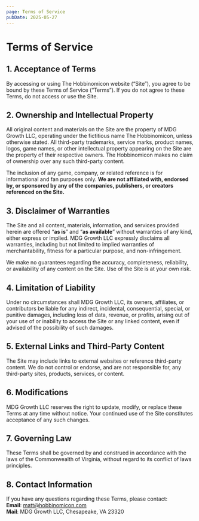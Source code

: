 ```yaml
---
page: Terms of Service
pubDate: 2025-05-27
---
```

# Terms of Service

## 1. Acceptance of Terms

By accessing or using The Hobbinomicon website (“Site”), you agree to be bound by these Terms of Service (“Terms”). If you do not agree to these Terms, do not access or use the Site.

## 2. Ownership and Intellectual Property

All original content and materials on the Site are the property of MDG Growth LLC, operating under the fictitious name The Hobbinomicon, unless otherwise stated. All third-party trademarks, service marks, product names, logos, game names, or other intellectual property appearing on the Site are the property of their respective owners. The Hobbinomicon makes no claim of ownership over any such third-party content.

The inclusion of any game, company, or related reference is for informational and fan purposes only. **We are not affiliated with, endorsed by, or sponsored by any of the companies, publishers, or creators referenced on the Site.**

## 3. Disclaimer of Warranties

The Site and all content, materials, information, and services provided herein are offered “**as is**” and “**as available**” without warranties of any kind, either express or implied. MDG Growth LLC expressly disclaims all warranties, including but not limited to implied warranties of merchantability, fitness for a particular purpose, and non-infringement.

We make no guarantees regarding the accuracy, completeness, reliability, or availability of any content on the Site. Use of the Site is at your own risk.

## 4. Limitation of Liability

Under no circumstances shall MDG Growth LLC, its owners, affiliates, or contributors be liable for any indirect, incidental, consequential, special, or punitive damages, including loss of data, revenue, or profits, arising out of your use of or inability to access the Site or any linked content, even if advised of the possibility of such damages.

## 5. External Links and Third-Party Content

The Site may include links to external websites or reference third-party content. We do not control or endorse, and are not responsible for, any third-party sites, products, services, or content.

## 6. Modifications

MDG Growth LLC reserves the right to update, modify, or replace these Terms at any time without notice. Your continued use of the Site constitutes acceptance of any such changes.

## 7. Governing Law

These Terms shall be governed by and construed in accordance with the laws of the Commonwealth of Virginia, without regard to its conflict of laws principles.

## 8. Contact Information

If you have any questions regarding these Terms, please contact:  
**Email**: [matt@hobbinomicon.com](mailto:matt@hobbinomicon.com)  
**Mail**: MDG Growth LLC, Chesapeake, VA 23320
